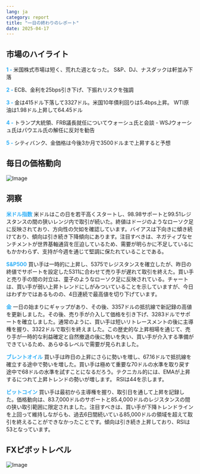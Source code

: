 ```yaml
---
lang: ja
category: report
title: "一日の終わりのレポート"
date: 2025-04-17
---
```



<h2>市場のハイライト</h2>
<strong style="color: #2caef7;">1 - </strong> 米国株式市場は短く、荒れた週となった。 S&P、DJ、ナスダックは軒並み下落

<strong style="color: #2caef7;">2 - </strong> ECB、金利を25bps引き下げ、下振れリスクを強調

<strong style="color: #2caef7;">3 - </strong> 金は415ドル下落して3327ドル。米国10年債利回りは5.4bps上昇。 WTI原油は1.98ドル上昇して64.45ドル

<strong style="color: #2caef7;">4 - </strong> トランプ大統領、FRB議長就任についてウォーシュ氏と会談 - WSJウォーシュ氏はパウエル氏の解任に反対を勧告

<strong style="color: #2caef7;">5 - </strong> シティバンク、金価格は今後3か月で3500ドルまで上昇すると予想



<h2>毎日の価格動向</h2>
<img src="https://markleighedu.github.io/img/Apr-2025/17-Apr-2025/price.jpg" alt="Image"/>

<h2>洞察</h2>
<strong style="color: #2caef7;">米ドル指数</strong> 米ドルはこの日を若干高くスタートし、98.98サポートと99.51レジスタンスの間の狭いレンジ内で取引が続いた。終値はドージのようなローソク足に反映されており、方向性の欠如を確認しています。バイアスは下向きに傾き続けており、傾向は引き続き下降傾向にあります。注目すべきは、ネガティブなセンチメントが世界基軸通貨を圧迫しているため、需要が明らかに不足しているにもかかわらず、支持が今週を通じて堅調に保たれていることである。 

<strong style="color: #2caef7;">S&P500</strong> 買い手は一時的に上昇し、5375でレジスタンスを確立したが、昨日の終値でサポートを設定した5311に合わせて売り手が遅れて取引を終えた。買い手と売り手の間の対立は、童子のようなローソク足に反映されている。チャートは、買い手が弱い上昇トレンドにしがみついていることを示していますが、今日はわずかではあるものの、4日連続で最高値を切り下げています。 

<strong style="color: #2caef7;">金</strong> 一日の始まりにギャップがあり、その後、3357ドルの抵抗線で新記録の高値を更新しました。その後、売り手が介入して価格を引き下げ、3283ドルでサポートを確立しました。通常のように、買い手は短いリトレースメントの後に主導権を握り、3322ドルで取引を終えました。この歴史的な上昇相場を通じて、売り手が一時的な利益確定と自然撤退の後に勢いを失い、買い手が介入する準備ができているため、あらゆるレベルで需要が見られました。

<strong style="color: #2caef7;">ブレントオイル</strong> 買い手は昨日の上昇にさらに勢いを増し、67.16ドルで抵抗線を確立する途中で勢いを増した。買い手は極めて重要な70ドルの水準を取り戻す途中で68ドルの水準を試すことになるだろう。テクニカル的には、EMAが上昇するにつれて上昇トレンドの勢いが増します。  RSIは44を示します。 

<strong style="color: #2caef7;">ビットコイン</strong> 買い手は最初から主導権を握り、取引日を通して上昇を記録した。価格動向は、83.7,000ドルのサポートと85.4,000ドルのレジスタンスの間の狭い取引範囲に限定されました。注目すべきは、買い手が下降トレンドラインを上回って維持しながらも、過去6日間続いている85,000ドルの領域を超えて取引を終えることができなかったことです。傾向は引き続き上昇しており、RSIは53となっています。



<h2>FXピボットレベル</h2>
<img src="https://markleighedu.github.io/img/Apr-2025/17-Apr-2025/pivot.jpg" alt="Image"/>